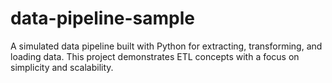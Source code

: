 # data-pipeline-sample
A simulated data pipeline built with Python for extracting, transforming, and loading data. This project demonstrates ETL concepts with a focus on simplicity and scalability.
